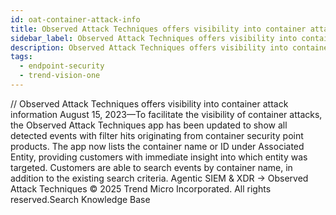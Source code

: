 ```yaml
---
id: oat-container-attack-info
title: Observed Attack Techniques offers visibility into container attack information
sidebar_label: Observed Attack Techniques offers visibility into container attack information
description: Observed Attack Techniques offers visibility into container attack information
tags:
  - endpoint-security
  - trend-vision-one
---
```


/*<![CDATA[*/ $('#title').html($('meta[name=map-description]').attr('content')); /*]]>*/ Observed Attack Techniques offers visibility into container attack information August 15, 2023—To facilitate the visibility of container attacks, the Observed Attack Techniques app has been updated to show all detected events with filter hits originating from container security point products. The app now lists the container name or ID under Associated Entity, providing customers with immediate insight into which entity was targeted. Customers are able to search events by container name, in addition to the existing search criteria. Agentic SIEM & XDR → Observed Attack Techniques © 2025 Trend Micro Incorporated. All rights reserved.Search Knowledge Base